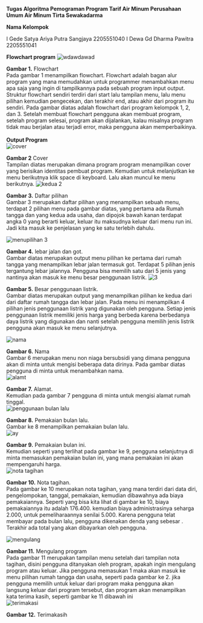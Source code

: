 **Tugas Algoritma Pemograman
Program Tarif Air Minum Perusahaan Umum Air Minum Tirta Sewakadarma**

**Nama Kelompok**

I Gede Satya Ariya Putra Sangjaya		2205551040
I Dewa Gd Dharma Pawitra 			2205551041

**Flowchart program**
 ![wdawdawad](https://user-images.githubusercontent.com/115130964/197373389-bef42a84-9cf8-4cf5-8273-557bff725152.png)

**Gambar 1.** Flowchart<Br> 
Pada gambar 1 menampilkan flowchart. Flowchart adalah bagan alur program yang mana memudahkan untuk programmer menambahkan menu apa saja yang ingin di tampilkannya pada sebuah program input output. Struktur flowchart sendiri terdiri dari start lalu tampilan menu, lalu menu pilihan kemudian pengecekan, dan terakhir end, atau akhir dari program itu sendiri. Pada gambar diatas adalah flowchart dari program kelompok 1, 2, dan 3. Setelah membuat flowchart pengguna akan membuat program, setelah program selesai, program akan dijalankan, kalau misalnya program tidak mau berjalan atau terjadi error, maka pengguna akan memperbaikinya.<Br>  
**Output Program** <Br> 
 ![cover](https://user-images.githubusercontent.com/115130964/197373401-d903ac69-0724-49da-9207-d6edd64ff2ee.JPG)

**Gambar 2** Cover<Br> 
Tampilan diatas merupakan dimana program program menampilkan cover yang berisikan identitas pembuat program. Kemudian untuk melanjutkan ke menu berikutnya klik space di keyboard. Lalu akan muncul ke menu berikutnya.
 ![kedua 2](https://user-images.githubusercontent.com/115130964/197373548-1a54c5e2-38e4-455c-afc8-3dc397006920.JPG)

**Gambar 3.** Daftar pilihan<Br> 
Gambar 3 merupakan daftar pilihan yang menampilkan sebuah menu, terdapat 2 pilihan menu pada gambar diatas, yang pertama ada Rumah tangga dan yang kedua ada usaha, dan dipojok bawah kanan terdapat angka 0 yang berarti keluar, keluar itu maksudnya keluar dari menu run ini. Jadi kita masuk ke penjelasan yang ke satu terlebih dahulu. 

 ![menupilihan 3](https://user-images.githubusercontent.com/115130964/197373439-fbf7ceb7-7ee5-4424-b6ec-e4500c178183.JPG)

**Gambar 4.** lebar jalan dan got.<Br> 
Gambar diatas merupakan output menu pilihan ke pertama dari rumah tangga yang menampilkan lebar jalan termasuk got. Terdapat 5 pilihan jenis tergantung lebar jalannya. Pengguna bisa memilih satu dari 5 jenis yang nantinya akan masuk ke menu besar penggunaan listrik.
 ![3](https://user-images.githubusercontent.com/115130964/197373480-93b47c2b-f721-43fe-a86b-64ef199ea032.JPG)

**Gambar 5.** Besar penggunaan listrik.<Br> 
Gambar diatas merupakan output yang menampilkan pilihan ke kedua dari dari daftar rumah tangga dan lebar jalan. Pada menu ini menampilkan 4 pilihan jenis penggunaan listrik yang digunakan oleh pengguna. Setiap jenis penggunaan listrik memiliki jenis harga yang berbeda karena berbedanya daya listrik yang digunakan dan nanti setelah pengguna memilih jenis listrik pengguna akan masuk ke menu selanjutnya.


 ![nama](https://user-images.githubusercontent.com/115130964/197373572-77c9d4ae-fba8-472f-be5d-ff82f48cfcbd.JPG)

**Gambar 6.** Nama<Br> 
Gambar 6 merupakan menu non niaga bersubsidi yang dimana pengguna akan di minta untuk mengisi beberapa data dirinya. Pada gambar diatas pengguna di minta untuk menambahkan nama. <Br> 
 ![alamt](https://user-images.githubusercontent.com/115130964/197373575-58c16e50-e477-4f71-84fa-d817d7a1b8c5.JPG)

**Gambar 7.** Alamat.<Br> 
Kemudian pada gambar 7 pengguna di minta untuk mengisi alamat rumah tinggal.<Br> 
 ![penggunaan bulan lalu](https://user-images.githubusercontent.com/115130964/197373580-c3c0bdbc-92b7-4673-9686-717cbd92a492.JPG)

**Gambar 8.** Pemakaian bulan lalu.<Br> 
Gambar ke 8 menampilkan pemakaian bulan lalu.<Br> 
 ![ay](https://user-images.githubusercontent.com/115130964/197373584-aa96277f-3702-47cb-a58d-63cbb3479d59.JPG)

**Gambar 9.** Pemakaian bulan ini.<Br> 
Kemudian seperti yang terlihat pada gambar ke 9, pengguna selanjutnya di minta memasukan pemakaian bulan ini, yang mana pemakaian ini akan mempengaruhi harga.<Br> 
 ![nota tagihan](https://user-images.githubusercontent.com/115130964/197373669-dc40b6e1-c366-443f-8f8b-96f56ce227ad.JPG)

**Gambar 10.** Nota tagihan.<Br> 
Pada gambar ke 10 merupakan nota tagihan, yang mana terdiri dari data diri, pengelompokan, tanggal, pemakaian, kemudian dibawahnya ada biaya pemakaiannya. Seperti yang bisa kita lihat di gambar ke 10, biaya pemakaiannya itu adalah 176.400. kemudian biaya administrasinya seharga 2.000, untuk pemeliharaannya senilai 5.000. Karena pengguna telat membayar pada bulan lalu, pengguna dikenakan denda yang sebesar               . Terakhir ada total yang akan dibayarkan oleh pengguna.<Br> 

 ![mengulang](https://user-images.githubusercontent.com/115130964/197373685-9cb58783-caf4-4c36-8467-e515a229d4d0.JPG)

**Gambar 11.** Mengulang program <Br> 
Pada gambar 11 merupakan tampilan menu setelah dari tampilan nota tagihan, disini pengguna ditanyakan oleh program, apakah ingin mengulang program atau keluar. Jika pengguna memasukan 1 maka akan masuk ke menu pilihan rumah tangga dan usaha, seperti pada gambar ke 2. jika pengguna memilih untuk keluar dari program maka pengguna akan langsung keluar dari program tersebut, dan program akan menampilkan kata terima kasih, seperti gambar ke 11 dibawah ini <Br> 
 ![terimakasi](https://user-images.githubusercontent.com/115130964/197373701-b08b3e0a-bdc5-40a5-bfd8-d5c144e4a928.JPG)

**Gambar 12.**  Terimakasih 
